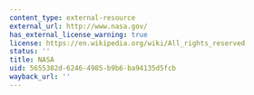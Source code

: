 ```yaml
---
content_type: external-resource
external_url: http://www.nasa.gov/
has_external_license_warning: true
license: https://en.wikipedia.org/wiki/All_rights_reserved
status: ''
title: NASA
uid: 5655382d-6246-4985-b9b6-ba94135d5fcb
wayback_url: ''
---
```

